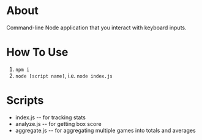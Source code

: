# About

Command-line Node application that you interact with keyboard inputs.

# How To Use

1. `npm i`
2. `node [script name]`, i.e. `node index.js`

# Scripts
- index.js -- for tracking stats
- analyze.js -- for getting box score
- aggregate.js -- for aggregating multiple games into totals and averages
